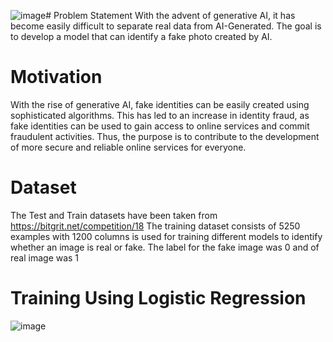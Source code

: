 ![image](https://github.com/Adityakhariwal/Generative-AI/assets/104224483/716b3859-340c-442f-ba2f-91015899cd1b)# Problem Statement
With the advent of generative AI, it has become easily difficult to separate real data from AI-Generated.
The goal is to develop a model that can identify a fake photo created by AI.
# Motivation
With the rise of generative AI, fake identities can be easily created using sophisticated algorithms. This has led to an increase in identity fraud, as fake identities can be used to gain access to online services and commit fraudulent activities. Thus, the purpose is to contribute to the development of more secure and reliable online services for everyone.
# Dataset
The Test and Train datasets have been taken from https://bitgrit.net/competition/18 
The training dataset consists of 5250 examples with 1200 columns is used for training different models to identify whether an image is real or fake.
The label for the fake image was 0 and of real image was 1
# Training Using Logistic Regression
![image](https://github.com/Adityakhariwal/Generative-AI/assets/104224483/1fec55d6-6187-4894-9d7c-7992ce687c41)
